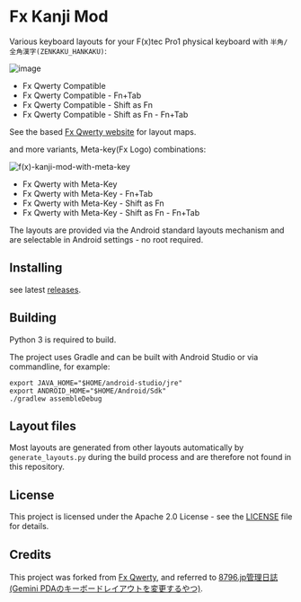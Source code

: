 # Fx Kanji Mod

Various keyboard layouts for your F(x)tec Pro1 physical keyboard with `半角/全角漢字(ZENKAKU_HANKAKU)`:

![image](https://user-images.githubusercontent.com/8068831/87861172-adf81380-c97e-11ea-91d9-b6f35bb55680.png)

- Fx Qwerty Compatible
- Fx Qwerty Compatible - Fn+Tab
- Fx Qwerty Compatible - Shift as Fn
- Fx Qwerty Compatible - Shift as Fn - Fn+Tab

See the based [Fx Qwerty website](https://slions.net/resources/fx-qwerty.7/) for layout maps.

and more variants, Meta-key(Fx Logo) combinations:

![f(x)-kanji-mod-with-meta-key](https://user-images.githubusercontent.com/8068831/88232607-22012700-ccb1-11ea-8b0a-badc4ab63f88.png)

- Fx Qwerty with Meta-Key
- Fx Qwerty with Meta-Key - Fn+Tab
- Fx Qwerty with Meta-Key - Shift as Fn
- Fx Qwerty with Meta-Key - Shift as Fn - Fn+Tab

The layouts are provided via the Android standard layouts mechanism and are selectable in Android settings - no root required.

## Installing

see latest [releases](https://github.com/epser/hwkbd_kanji/releases).

## Building

Python 3 is required to build.

The project uses Gradle and can be built with Android Studio or via commandline, for example:

```
export JAVA_HOME="$HOME/android-studio/jre"
export ANDROID_HOME="$HOME/Android/Sdk"
./gradlew assembleDebug
```

## Layout files

Most layouts are generated from other layouts automatically by `generate_layouts.py`
during the build process and are therefore not found in this repository.

## License

This project is licensed under the Apache 2.0 License - see the [LICENSE](LICENSE) file for details.

## Credits

This project was forked from [Fx Qwerty](https://github.com/Slion/hwkbd), and referred to [8796.jp管理日誌(Gemini PDAのキーボードレイアウトを変更するやつ)](https://blog.8796.jp/8796kanri/2018/06/gemini-pda%E7%94%A8user-installable-keymaps%E3%81%AE%E3%81%BE%E3%81%A8%E3%82%81.html).
